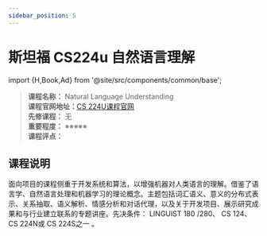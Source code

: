 ```yaml
---
sidebar_position: 5
---
```


# 斯坦福 CS224u 自然语言理解
import {H,Book,Ad} from '@site/src/components/common/base';




>**课程名称：** Natural Language Understanding           
**课程官网地址：**[CS 224U课程官网](http://web.stanford.edu/class/cs224u/)  
**先修课程：** 无  
**重要程度：** ※※※※※  
**课程评点：** 

## 课程说明
面向项目的课程侧重于开发系统和算法，以增强机器对人类语言的理解。借鉴了语言学、自然语言处理和机器学习的理论概念。主题包括词汇语义、意义的分布式表示、关系抽取、语义解析、情感分析和对话代理，以及关于开发项目、展示研究成果和与行业建立联系的专题讲座。先决条件： LINGUIST 180 /280、 CS 124、 CS 224N或 CS 224S之一 。

<Comment></Comment>
